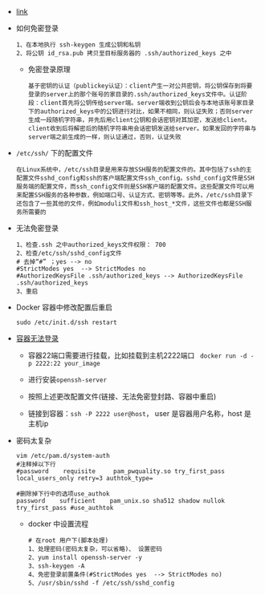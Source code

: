 - [link](https://blog.csdn.net/m0_57515995/article/details/125363673?ops_request_misc=%257B%2522request%255Fid%2522%253A%2522169762640916800211579012%2522%252C%2522scm%2522%253A%252220140713.130102334..%2522%257D&request_id=169762640916800211579012&biz_id=0&utm_medium=distribute.pc_search_result.none-task-blog-2~all~top_click~default-2-125363673-null-null.142^v96^pc_search_result_base1&utm_term=linux%20ssh&spm=1018.2226.3001.4187)

- 如何免密登录

  ```
  1、在本地执行 ssh-keygen 生成公钥和私钥
  2、将公钥 id_rsa.pub 拷贝至目标服务器的 .ssh/authorized_keys 之中
  ```

  - 免密登录原理

    ```
    基于密钥的认证（publickey认证）：client产生一对公共密钥，将公钥保存到将要登录的server上的那个账号的家目录的.ssh/authorized_keys文件中。认证阶段：client首先将公钥传给server端。server端收到公钥后会与本地该账号家目录下的authorized_keys中的公钥进行对比，如果不相同，则认证失败；否则server生成一段随机字符串，并先后用client公钥和会话密钥对其加密，发送给client。client收到后将解密后的随机字符串用会话密钥发送给server。如果发回的字符串与server端之前生成的一样，则认证通过，否则，认证失败
    ```

- `/etc/ssh/` 下的配置文件

  ```shell
  在Linux系统中，/etc/ssh目录是用来存放SSH服务的配置文件的。其中包括了ssh的主配置文件sshd_config和ssh的客户端配置文件ssh_config。sshd_config文件是SSH服务端的配置文件，而ssh_config文件则是SSH客户端的配置文件。这些配置文件可以用来配置SSH服务的各种参数，例如端口号、认证方式、密钥等等。此外，/etc/ssh目录下还包含了一些其他的文件，例如moduli文件和ssh_host_*文件，这些文件也都是SSH服务所需要的
  ```

- 无法免密登录

  ```
  1、检查.ssh 之中authorized_keys文件权限： 700
  2、检查/etc/ssh/sshd_config文件
  # 去掉“#” ；yes --> no
  #StrictModes yes  --> StrictModes no
  #AuthorizedKeysFile .ssh/authorized_keys --> AuthorizedKeysFile .ssh/authorized_keys
  3、重启
  ```

- Docker 容器中修改配置后重启

  ```shell
  sudo /etc/init.d/ssh restart
  ```

- [容器无法登录](https://blog.csdn.net/qq_33259057/article/details/124737659?ops_request_misc=%257B%2522request%255Fid%2522%253A%2522171005469816800222831046%2522%252C%2522scm%2522%253A%252220140713.130102334..%2522%257D&request_id=171005469816800222831046&biz_id=0&utm_medium=distribute.pc_search_result.none-task-blog-2~all~sobaiduend~default-2-124737659-null-null.142^v99^pc_search_result_base5&utm_term=ssh%20%E8%BF%9E%E6%8E%A5docker%20%E5%AE%B9%E5%99%A8&spm=1018.2226.3001.4187)

  - 容器22端口需要进行挂载，比如挂载到主机2222端口 ` docker run -d -p 2222:22 your_image`
  
  - 进行安装`openssh-server`

  - 按照上述更改配置文件(链接、无法免密登封路、容器中重启)
  
  - 链接到容器：`ssh -P 2222 user@host`， user 是容器用户名称，host 是主机ip
  
- 密码太复杂

  ```shell
  vim /etc/pam.d/system-auth
  #注释掉以下行
  #password    requisite     pam_pwquality.so try_first_pass local_users_only retry=3 authtok_type=
  
  #删除掉下行中的选项use_authok
  password    sufficient    pam_unix.so sha512 shadow nullok try_first_pass #use_authtok 
  
  ```
  
  - docker 中设置流程
  
    ```shell
    # 在root 用户下(脚本处理)
    1、处理密码(密码太复杂，可以省略)、 设置密码 
    2、yum install openssh-server -y
    3、ssh-keygen -A
    4、免密登录前置条件(#StrictModes yes  --> StrictModes no)
    5、/usr/sbin/sshd -f /etc/ssh/sshd_config
    ```
  
    
  
  

